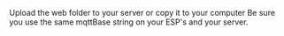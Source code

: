 Upload the web folder to your server or copy it to your computer
Be sure you use the same mqttBase string on your ESP's and your server.

